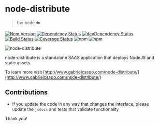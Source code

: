 # node-distribute
> the node ☁️

[![Npm Version](https://img.shields.io/npm/v/node-distribute.svg)](https://www.npmjs.com/package/node-distribute)
[![Dependency Status](https://david-dm.org/gabrielcsapo/node-distribute.svg)](https://david-dm.org/gabrielcsapo/node-distribute)
[![devDependency Status](https://david-dm.org/gabrielcsapo/node-distribute/dev-status.svg)](https://david-dm.org/gabrielcsapo/node-distribute#info=devDependencies)
[![Build Status](https://travis-ci.org/gabrielcsapo/node-distribute.svg?branch=master)](https://travis-ci.org/gabrielcsapo/node-distribute)
[![Coverage Status](https://coveralls.io/repos/github/gabrielcsapo/node-distribute/badge.svg?branch=master)](https://coveralls.io/github/gabrielcsapo/node-distribute?branch=master)
![npm](https://img.shields.io/npm/dt/node-distribute.svg)
![npm](https://img.shields.io/npm/dm/node-distribute.svg)

![node-distribute](https://github.com/gabrielcsapo/node-distribute/blob/master/docs/node-distribute-logo.png?raw=true)

node-distribute is a standalone SAAS application that deploys NodeJS and static assets.

To learn more visit [http://www.gabrielcsapo.com/node-distribute/](http://www.gabrielcsapo.com/node-distribute/)

## Contributions

- If you update the code in any way that changes the interface, please update the `jsdocs` and tests that validate functionality

Thank you!
